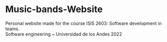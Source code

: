 # Music-bands-Website <br>
Personal website made for the course ISIS 2603: Software development in teams. <br>
Software engineering ~ Universidad de los Andes 2022
